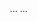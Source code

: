 <!DOCTYPE html>
<html lang="fa" dir="rtl">
...
<!-- ا<!DOCTYPE html>
<html lang="fa" dir="rtl">
<head>
<meta charset="UTF-8" />
<meta name="viewport" content="width=device-width, initial-scale=1" />
<title>Planner عاشقونه پارسا و روژینا</title>
<style>
:root{
  --bg:#fff5f7; --card:#ffffffdd; --ink:#3d2a2e; --rose:#ff6b8a;
  --rose-dark:#e35173; --accent:#ffd6e0; --shadow:0 10px 30px rgba(0,0,0,.08);
  --radius:18px;
}
html,body{margin:0;background:var(--bg);color:var(--ink);font-family:Vazirmatn,system-ui,-apple-system,Segoe UI,Roboto,Arial,sans-serif;}
header{position:sticky;top:0;z-index:5;background:linear-gradient(180deg,#ffe9ef,transparent);backdrop-filter:saturate(120%) blur(6px);}
.wrap{max-width:900px;margin:auto;padding:16px;}
.title{display:flex;align-items:center;gap:10px;flex-wrap:wrap;justify-content:center;text-align:center}
.title h1{font-size:22px;margin:0;font-weight:800;letter-spacing:.2px}
.title .heart{font-size:22px; animation: beat 1.4s infinite;}
@keyframes beat{0%,100%{transform:scale(1)} 20%{transform:scale(1.18)}}
.card{background:var(--card);border-radius:var(--radius);box-shadow:var(--shadow);padding:14px}
.hero{display:flex;flex-direction:column;align-items:center;gap:10px}
.hero img{width:100%;max-height:280px;object-fit:cover;border-radius:16px;box-shadow:var(--shadow)}
.hero .controls{display:flex;gap:8px;flex-wrap:wrap;justify-content:center}
.btn{appearance:none;border:0;border-radius:999px;background:var(--rose);color:#fff;padding:10px 14px;font-weight:700;box-shadow:var(--shadow);cursor:pointer}
.btn.secondary{background:#fff;color:var(--ink);border:1px solid #eee}
.grid{display:grid;grid-template-columns:1fr;gap:14px;margin-top:14px}
@media(min-width:640px){.grid{grid-template-columns:1fr 1fr}}
.day{position:relative}
.day h3{margin:.2rem 0 .6rem 0;display:flex;align-items:center;gap:8px;font-size:18px}
.chip{background:var(--accent);border-radius:999px;padding:2px 8px;font-size:12px}
.task{display:flex;align-items:flex-start;gap:10px;padding:10px;border-radius:12px;border:1px solid #f3e1e6;background:#fff}
.time{font-weight:800;min-width:64px}
.task label{flex:1;cursor:pointer;}
.task input[type="checkbox"]{width:20px;height:20px;margin-top:2px}
footer{margin:18px auto 60px}
.poem{background:linear-gradient(180deg,#ffffff,#fff0f4);border:1px dashed #ffd0dc;padding:16px;border-radius:16px;text-align:center}
.fab{position:fixed;inset:auto 16px 16px auto;background:var(--rose);color:#fff;border:0;border-radius:50%;width:56px;height:56px;font-size:22px;box-shadow:0 10px 20px rgba(255,89,129,.35);cursor:pointer}
.hint{font-size:12px;opacity:.8;margin-top:4px;text-align:center}
.stickers{display:flex;gap:6px;flex-wrap:wrap;justify-content:center;margin-top:8px}
.st{filter:drop-shadow(0 4px 10px rgba(0,0,0,.12))}
</style>
</head>
<body>
<header>
<div class="wrap">
  <div class="title">
    <span class="heart">💞</span>
    <h1>بین خانومی و آقایی: پارسا و روژینا جون</h1>
    <span class="heart">💞</span>
  </div>
  <div class="hint" id="sinceText">—</div>
</div>
</header>
<main class="wrap">
<section class="card hero">
  <img id="heroImg" alt="زوج انیمه عاشق" src="" />
  <div class="controls">
    <label class="btn secondary" for="imgPicker">انتخاب/تغییر عکس</label>
    <input id="imgPicker" type="file" accept="image/*" style="display:none" />
    <button class="btn" id="setStart">ثبت تاریخ شروع 💗</button>
  </div>
  <div class="hint">عکس انتخابی و تیک‌ها داخل گوشی‌تون ذخیره می‌شن.</div>
  <div class="stickers">
    <span class="st">❤️</span><span class="st">💖</span><span class="st">✨</span><span class="st">🦋</span><span class="st">💗</span>
  </div>
</section>
<section class="grid" id="weekGrid"></section>
<footer class="wrap">
  <div class="poem" id="poem">
    میان تپشِ قلب‌هامان، راهی به هم داریم؛<br/>
    پارسا و روژینا، دو پرندهٔ یک آسمانیم؛<br/>
    هر روز که می‌گذرد، عشق‌مان جوان‌تر می‌شود؛<br/>
    تا ابد، دست در دست، کنارِ هم می‌مانیم. 💞
  </div>
</footer>
</main>
<button class="fab" id="resetBtn" title="ریست هفتگی">↻</button>
<script>
const storage={
  get:(k,d=null)=>{try{const v=localStorage.getItem(k);return v?JSON.parse(v):d}catch{return d}},
  set:(k,v)=>localStorage.setItem(k,JSON.stringify(v)),
  del:k=>localStorage.removeItem(k)
};

function getWeekIndex(d=new Date()){
  const epoch = new Date('2025-01-04T00:00:00');
  const diffDays = Math.floor((new Date(d.toDateString())-epoch)/(1000*60*60*24));
  return Math.floor(diffDays/7);
}

function ensureWeeklyReset(){
  const cur = getWeekIndex();
  const last = storage.get('lastWeek');
  if(last===null || last!==cur){
    Object.keys(localStorage).forEach(k=>{ if(k.startsWith('tick:')) localStorage.removeItem(k); });
    storage.set('lastWeek',cur);
  }
}

/* عکس هدر */
const heroImg=document.getElementById('heroImg');
const imgPicker=document.getElementById('imgPicker');
function loadSavedImage(){
  const data=storage.get('hero');
  if(data){ heroImg.src=data; }
  else{
    heroImg.src='data:image/svg+xml;utf8,'+encodeURIComponent(`
      <svg xmlns="http://www.w3.org/2000/svg" width="1200" height="700">
        <defs>
          <linearGradient id="g" x1="0" y1="0" x2="1" y2="1">
            <stop offset="0" stop-color="#ffe3ec"/>
            <stop offset="1" stop-color="#fff"/>
          </linearGradient>
        </defs>
        <rect width="100%" height="100%" fill="url(#g)"/>
        <text x="50%" y="50%" dominant-baseline="middle" text-anchor="middle" font-family="sans-serif" font-size="36" fill="#e35173">عکس عاشقونه‌تون رو اضافه کنید 💖</text>
      </svg>`);
  }
}
imgPicker.addEventListener('change',e=>{
  const file = e.target.files?.[0];
  if(!file) return;
  const reader=new FileReader();
  reader.onload=()=>{ storage.set('hero',reader.result); heroImg.src=reader.result; };
  reader.readAsDataURL(file);
});

/* تاریخ شروع */
const sinceText=document.getElementById('sinceText');
const setStartBtn=document.getElementById('setStart');
function renderSince(){
  const start=storage.get('startDate');
  if(!start){
    sinceText.textContent='روی «ثبت تاریخ شروع 💗» بزن تا روزشمارت فعال شود.';
    return;
  }
  const s=new Date(start.toString().split('T')[0]);
  const now=new Date();
  const days=Math.floor((now-s)/(1000*60*60*24));
  sinceText.textContent = `از ${s.toLocaleDateString('fa-IR')} تا امروز، ${days.toLocaleString('fa-IR')} روز کنار هم این برنامه را داریم 💞`;
}
setStartBtn.addEventListener('click',()=>{
  const pick=prompt('تاریخ شروع را وارد کن (مثال: 1403/06/01 یا 2024-08-20):');
  if(!pick) return;
  let d;
  if(pick.includes('-')) d=new Date(pick);
  else if(pick.includes('/')) d=new Date(pick.replace(/\//g,'-'));
  if(isNaN(d)) return alert('تاریخ نامعتبر بود.');
  storage.set('startDate',d);
  renderSince();
});

/* برنامه روزانه */
const daysFa=['شنبه','یکشنبه','دوشنبه','سه‌شنبه','چهارشنبه','پنجشنبه','جمعه'];
function scheduleFor(dayIndex){
  if(dayIndex===6) return [['تمام روز','عشق و حال دوتایی و لذت بردن از همدیگه 💖']];
  const isEvenDay=[0,2,4].includes(dayIndex);
  const baseMorning=['10','بیدار شدن، بوسیدن همدیگه، از روی هم بلند شدن؛ خانومی با عشق صبحانه بده 🥐💗'];
  let mid1, mid2, after5, late, cuddle;
  if(isEvenDay){
    mid1=['11–15','شروع عشق و عاشقی با درس: پارسا ۱ ساعت درس/نیم ساعت استراحت 🔁، روژینا بی‌وقفه تا ۱۵ درس 📚'];
    after5=['15–17','عشق و حال دوتایی؛ هر کاری دلمان بخواهد ولی باهم 💞'];
    mid2=['17–22','ادامه درس و عشق: پارسا تا ۲۱ به همان روش 🔁، روژینا تا ۲۱ پیوسته درس 📖'];
    late=['21–24','وقت آزاد دوتایی؛ اما برای هم وقت می‌گذاریم 🌙'];
  }else{
    mid1=['11–15','درس: پارسا ۱ ساعت درس/نیم ساعت استراحت 🔁، روژینا پیوسته تا ۱۵ درس 📚'];
    after5=['15–17','عشق و عاشقی دوتایی باهم 💞'];
    mid2=['17–22','کلاس‌های خانومی؛ پارسا تنهاست و مشغول کارهای خودش می‌شود 🎧'];
    late=['22–24','وقتی برگشت: دوباره باهم درس می‌خوانیم تا نیمه‌شب 📘👫'];
  }
  cuddle=['24–01','لحظهٔ صمیمیت و نزدیکی 💗 سپس خواب در آغوش هم 😴'];
  return [baseMorning, mid1, after5, mid2, late, cuddle];
}

function dayChip(dayIndex){
  if(dayIndex===6) return '<span class="chip">جمعهٔ عشق</span>';
  const tag=[0,2,4].includes(dayIndex)? 'روزِ زوج':'روزِ فرد';
  return `<span class="chip">${tag}</span>`;
}

function tickKey(dayIndex, idx){
  return `tick:${getWeekIndex()}:${dayIndex}:${idx}`;
}

function renderWeek(){
  const grid=document.getElementById('weekGrid');
  grid.innerHTML='';
  for(let d=0; d<7; d++){
    const card=document.createElement('div');
    card.className='card day';
    card.innerHTML=`<h3>${daysFa[d]} ${dayChip(d)}</h3>`;
    const list=document.createElement('div');
    const tasks=scheduleFor(d);
    tasks.forEach((t,i)=>{
      const row=document.createElement('div');
      row.className='task';
      const key = tickKey(d,i);
      row.innerHTML=`
        <div class="time">${t[0]}</div>
        <label for="${key}">${t[1]}</label>
        <input type="checkbox" id="${key}" />
      `;
      const cb=row.querySelector('input');
      cb.checked=!!storage.get(key,false);
      cb.addEventListener('change',()=>storage.set(key,cb.checked));
      list.appendChild(row);
    });
    card.appendChild(list);
    grid.appendChild(card);
  }
}

/* ریست دستی */
document.getElementById('resetBtn').addEventListener('click',()=>{
  if(confirm('تیک‌های این هفته پاک شود؟')){
    Object.keys(localStorage).forEach(k=>{ if(k.startsWith('tick:')) localStorage.removeItem(k); });
    renderWeek();
  }
});

ensureWeeklyReset();
renderWeek();
loadSavedImage();
renderSince();
</script>
</body>
</html>دامه همان کدی که قبلاً برایت فرستادم اینجا قرار بده -->
...
</html>
